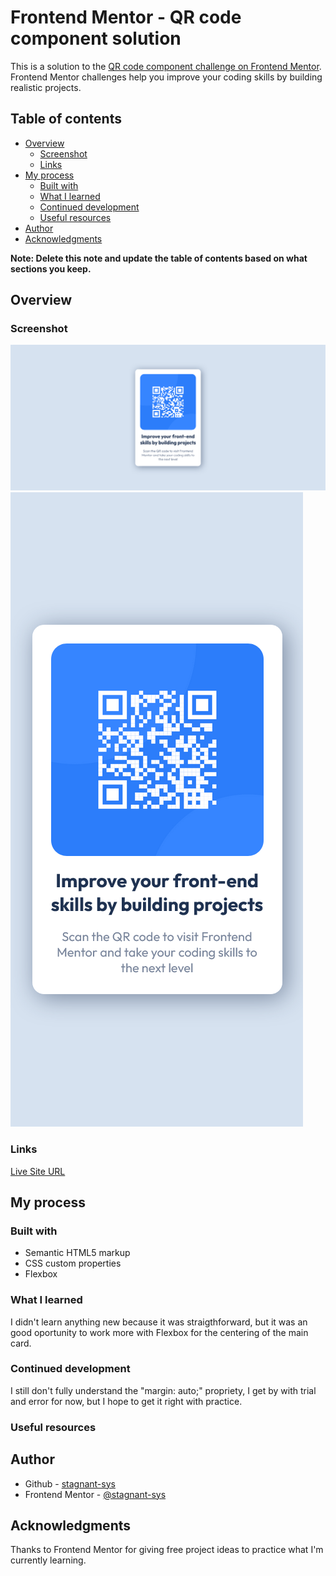 # Frontend Mentor - QR code component solution

This is a solution to the [QR code component challenge on Frontend Mentor](https://www.frontendmentor.io/challenges/qr-code-component-iux_sIO_H). Frontend Mentor challenges help you improve your coding skills by building realistic projects. 

## Table of contents

- [Overview](#overview)
  - [Screenshot](#screenshot)
  - [Links](#links)
- [My process](#my-process)
  - [Built with](#built-with)
  - [What I learned](#what-i-learned)
  - [Continued development](#continued-development)
  - [Useful resources](#useful-resources)
- [Author](#author)
- [Acknowledgments](#acknowledgments)

**Note: Delete this note and update the table of contents based on what sections you keep.**

## Overview

### Screenshot

![desktop view](./finished-project/desktop-screenshot.png)
![mobile view](./finished-project/mobile-screenshot.png)

### Links

[Live Site URL](https://stagnant-sys.github.io/qr-code-component-main/)

## My process

### Built with

- Semantic HTML5 markup
- CSS custom properties
- Flexbox

### What I learned

I didn't learn anything new because it was straigthforward, but it was an good oportunity to work more with Flexbox for the centering of the main card.

### Continued development

I still don't fully understand the "margin: auto;" propriety, I get by with trial and error for now, but I hope to get it right with practice.

### Useful resources


## Author

- Github - [stagnant-sys](https://github.com/stagnant-sys)
- Frontend Mentor - [@stagnant-sys](https://www.frontendmentor.io/profile/stagnant-sys)

## Acknowledgments

Thanks to Frontend Mentor for giving free project ideas to practice what I'm currently learning.